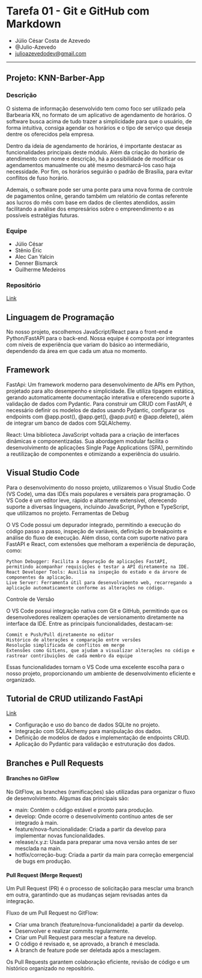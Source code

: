 # Tarefa 01 - Git e GitHub com Markdown

* Júlio César Costa de Azevedo
* @Julio-Azevedo
* julioazevedodev@gmail.com

--- 

## Projeto: KNN-Barber-App

### Descrição

O sistema de informação desenvolvido tem como foco ser utilizado pela Barbearia KN, no formato de um aplicativo de agendamento de horários. O software busca acima de tudo trazer a simplicidade para que o usuário, de forma intuitiva, consiga agendar os horários e o tipo de serviço que deseja dentre os oferecidos pela empresa.

Dentro da ideia de agendamento de horários, é importante destacar as funcionalidades principais deste módulo. Além da criação do horário de atendimento com nome e descrição, há a possibilidade de modificar os agendamentos manualmente ou até mesmo desmarcá-los caso haja necessidade. Por fim, os horários seguirão o padrão de Brasília, para evitar conflitos de fuso horário.

Ademais, o software pode ser uma ponte para uma nova forma de controle de pagamentos online, gerando também um relatório de contas referente aos lucros do mês com base em dados de clientes atendidos, assim facilitando a análise dos empresários sobre o empreendimento e as possíveis estratégias futuras.

### Equipe

- Júlio César
- Stênio Éric 
- Alec Can Yalcin
- Denner Bismarck
- Guilherme Medeiros

### Repositório

[Link](https://github.com/AlecYalcin/KNN-Barber-App)


## Linguagem de Programação

 No nosso projeto, escolhemos JavaScript/React para o front-end e Python/FastAPI para o back-end. Nossa equipe é composta por integrantes com níveis de experiência que variam do básico ao intermediário, dependendo da área em que cada um atua no momento.

## Framework

FastApi: Um framework moderno para desenvolvimento de APIs em Python, projetado para alto desempenho e simplicidade. Ele utiliza tipagem estática, gerando automaticamente documentação interativa e oferecendo suporte à validação de dados com Pydantic. Para construir um CRUD com FastAPI, é necessário definir os modelos de dados usando Pydantic, configurar os endpoints com @app.post(), @app.get(), @app.put() e @app.delete(), além de integrar um banco de dados com SQLAlchemy.

React: Uma biblioteca JavaScript voltada para a criação de interfaces dinâmicas e componentizadas. Sua abordagem modular facilita o desenvolvimento de aplicações Single Page Applications (SPA), permitindo a reutilização de componentes e otimizando a experiência do usuário.

## Visual Studio Code

Para o desenvolvimento do nosso projeto, utilizaremos o Visual Studio Code (VS Code), uma das IDEs mais populares e versáteis para programação. O VS Code é um editor leve, rápido e altamente extensível, oferecendo suporte a diversas linguagens, incluindo JavaScript, Python e TypeScript, que utilizamos no projeto.
Ferramentas de Debug

O VS Code possui um depurador integrado, permitindo a execução do código passo a passo, inspeção de variáveis, definição de breakpoints e análise do fluxo de execução. Além disso, conta com suporte nativo para FastAPI e React, com extensões que melhoram a experiência de depuração, como:

    Python Debugger: Facilita a depuração de aplicações FastAPI, permitindo acompanhar requisições e testar a API diretamente na IDE.
    React Developer Tools: Auxilia na inspeção do estado e da árvore de componentes da aplicação.
    Live Server: Ferramenta útil para desenvolvimento web, recarregando a aplicação automaticamente conforme as alterações no código.

Controle de Versão

O VS Code possui integração nativa com Git e GitHub, permitindo que os desenvolvedores realizem operações de versionamento diretamente na interface da IDE. Entre as principais funcionalidades, destacam-se:

    Commit e Push/Pull diretamente no editor
    Histórico de alterações e comparação entre versões
    Resolução simplificada de conflitos em merge
    Extensões como GitLens, que ajudam a visualizar alterações no código e rastrear contribuições de cada membro da equipe

Essas funcionalidades tornam o VS Code uma excelente escolha para o nosso projeto, proporcionando um ambiente de desenvolvimento eficiente e organizado.

## Tutorial de CRUD utilizando FastApi
[Link](https://fastapi.tiangolo.com/tutorial/sql-databases)

- Configuração e uso do banco de dados SQLite no projeto.
- Integração com SQLAlchemy para manipulação dos dados.
- Definição de modelos de dados e implementação de endpoints CRUD.
- Aplicação do Pydantic para validação e estruturação dos dados.

## Branches e Pull Requests

#### Branches no GitFlow

No GitFlow, as branches (ramificações) são utilizadas para organizar o fluxo de desenvolvimento. Algumas das principais são:

- main: Contém o código estável e pronto para produção.
- develop: Onde ocorre o desenvolvimento contínuo antes de ser integrado à main.
- feature/nova-funcionalidade: Criada a partir da develop para implementar novas funcionalidades.
- release/x.y.z: Usada para preparar uma nova versão antes de ser mesclada na main.
- hotfix/correção-bug: Criada a partir da main para correção emergencial de bugs em produção.

#### Pull Request (Merge Request)

Um Pull Request (PR) é o processo de solicitação para mesclar uma branch em outra, garantindo que as mudanças sejam revisadas antes da integração.

Fluxo de um Pull Request no GitFlow:

- Criar uma branch (feature/nova-funcionalidade) a partir da develop.
- Desenvolver e realizar commits regularmente.
- Criar um Pull Request para mesclar a feature na develop.
- O código é revisado e, se aprovado, a branch é mesclada.
- A branch de feature pode ser deletada após a mesclagem.

Os Pull Requests garantem colaboração eficiente, revisão de código e um histórico organizado no repositório.

